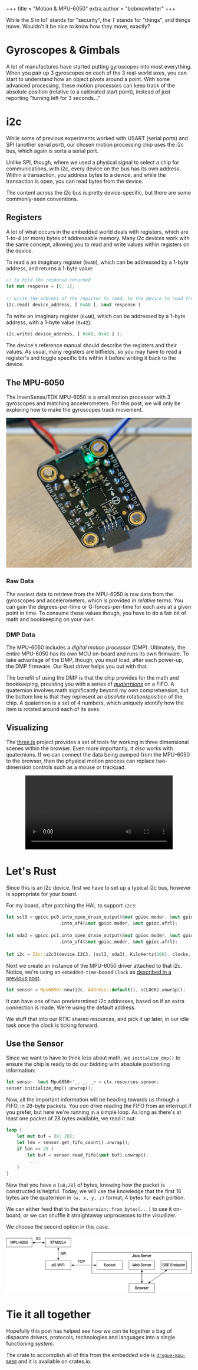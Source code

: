 +++
title = "Motion & MPU-6050"
extra.author = "bobmcwhirter"
+++

While the _S_ in IoT stands for "security", the _T_ stands for "things", and things move. 
Wouldn't it be nice to know how they move, exactly?

<!-- more -->

# Gyroscopes & Gimbals

A lot of manufactures have started putting gyroscopes into most everything.
When you pair up 3 gyroscopes on each of the 3 real-world axes, you can start to understand how an object pivots around a point.
With some advanced processing, these motion processors can keep track of the absolute position (relative to a calibrated start point),
instead of just reporting "turning left for 3 seconds..."

# i2c

While some of previous experiments worked with USART (serial ports) and SPI (another serial port), our chosen motion processing chip uses the i2c bus, which again is sorta a serial port.

Unlike SPI, though, where we used a physical signal to select a chip for communications, with i2c, every device on the bus has its own address.
Within a transaction, you address bytes to a device, and while the transaction is open, you can read bytes from the device.

The content across the i2c bus is pretty device-specific, but there are some commonly-seen conventions.

## Registers

A lot of what occurs in the embedded world deals with registers, which are 1-to-4 (or more) bytes of addressable memory.
Many i2c devices work with the same concept, allowing you to read and write values within registers on the device.

To read a an imaginary register (`0xAB`), which can be addressed by a 1-byte address, and returns a 1-byte value:

```rust
// to hold the response returned
let mut response = [0; 1];

// write the address of the register to read, to the device to read from
i2c.read( device_address, [ 0xAB ], &mut response )
```

To write an imaginary register (`0xAB`), which can be addressed by a 1-byte address, with a 1-byte value (`0x42`):

```rust
i2c.write( device_address, [ 0xAB, 0x42 ] );
```

The device's reference manual should describe the registers and their values.
As usual, many registers are bitfields, so you may have to read a register's and toggle specific bits within it before writing it back to the device.

## The MPU-6050

The InvenSense/TDK MPU-6050 is a small motion processor with 3 gyroscopes and matching accelerometers.
For this post, we will only be exploring how to make the gyroscopes track movement.

![MPU-6050](/images/mpu-6050.jpg)

### Raw Data

The easiest data to retrieve from the MPU-6050 is raw data from the gyroscopes and accelerometers, which is provided in _relative_ terms.
You can gain the degrees-per-time or G-forces-per-time for each axis at a given point in time.
To consume these values though, you have to do a fair bit of math and bookkeeping on your own.

### DMP Data

The MPU-6050 includes a _digital motion processor_ (DMP).
Ultimately, the entire MPU-6050 has its own MCU on-board and runs its own firmware.
To take advantage of the DMP, though, you must load, after each power-up, the DMP firmware.
Our Rust driver helps you out with that.

The benefit of using the DMP is that the chip provides for the math and bookkeeping, providing you with a series of [_quaternions_](https://en.wikipedia.org/wiki/Quaternion) on a FIFO.
A quaternion involves math significantly beyond my own comprehension, but the bottom line is that they represent an _absolute_ rotation/position of the chip.
A quaternion is a set of 4 numbers, which uniquely identify how the item is rotated around each of its axes.

## Visualizing

The [three.js](https://threejs.org/) project provides a set of tools for working in three dimensional scenes within the browser.
Even more importantly, it _also_ works with quaternions.
If we can connect the data being pumped from the MPU-6050 to the browser, then the physical motion process can replace two-dimension controls such as a mouse or trackpad.

<center>
  <video src="http://localhost:1111/videos/teapot.webm" type="video/webm" width="400px" loop="true" autoplay="true" controls/>
</center>

# Let's Rust

Since this is an i2c device, first we have to set up a typical i2c bus, however is appropriate for your board.

For my board, after patching the HAL to support `i2c3`:

```rust
let scl3 = gpioc.pc0.into_open_drain_output(&mut gpioc.moder, &mut gpioc.otyper)
                    .into_af4(&mut gpioc.moder, &mut gpioc.afrl);

let sda3 = gpioc.pc1.into_open_drain_output(&mut gpioc.moder, &mut gpioc.otyper)
                    .into_af4(&mut gpioc.moder, &mut gpioc.afrl);

let i2c = I2c::i2c3(device.I2C3, (scl3, sda3), KiloHertz(100), clocks, &mut rcc.apb1r1);
```

Next we create an instance of the MPU-6050 driver attached to that i2c.
Notice, we're using an `embedded-time`-based `Clock` as [described in a previous post](/matter-of-time/).

```rust
let sensor = Mpu6050::new(i2c, Address::default(), &CLOCK).unwrap();
```

It can have one of two predetermined i2c addresses, based on if an extra connection is made. 
We're using the default address.

We stuff that into our RTIC shared resources, and pick it up later, in our idle task once the clock is ticking forward.

## Use the Sensor

Since we want to have to think less about math, we `initialize_dmp()` to ensure the chip is ready to do our bidding with absolute positioning information:

```rust
let sensor: &mut Mpu6050<'_, _, _> = ctx.resources.sensor;
sensor.initialize_dmp().unwrap();
```

Now, all the important information will be heading towards us through a FIFO, in 28-byte packets.
You _can_ drive reading the FIFO from an interrupt if you prefer, but here we're running in a simple loop.
As long as there's at least one packet of 28 bytes available, we read it out:

```rust
loop {
    let mut buf = [0; 28];
    let len = sensor.get_fifo_count().unwrap();
    if len >= 28 {
        let buf = sensor.read_fifo(&mut buf).unwrap();
         ...
    }
}
```

Now that you have a `[u8;28]` of bytes, knowing how the packet is constructed is helpful.
Today, we will use the knowledge that the first 16 bytes are the quaternion in `(w, x, y, z)` format, 4 bytes for each portion.

We can either feed that to the `Quaternion::from_bytes(...)` to use it on-board, or we can shuffle it straightaway unprocesses to the visualizer.

We choose the second option in this case.

![Architecture diagram](/images/mpu-6050-diagram.png)

# Tie it all together

Hopefully this post has helped see how we can tie together a bag of disparate drivers, protocols, technologies and languages
into a single functioning _system_.

The crate to accomplish all of this from the embedded side is [`drogue-mpu-6050`](https://crates.io/crates/drogue-mpu-6050) and it is available on crates.io.
